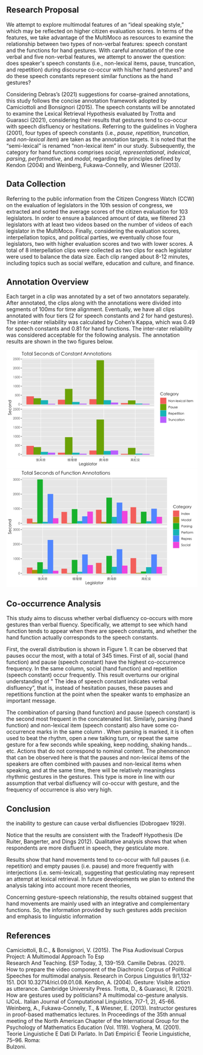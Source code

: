## Research Proposal

We attempt to explore multimodal features of an “ideal speaking style,” which may be reflected on higher citizen evaluation scores. In terms of the features, we take advantage of the MultiMoco as resources to examine the relationship between two types of non-verbal features: speech constant and the functions for hand gestures. With careful annotation of the one verbal and five non-verbal features, we attempt to answer the question: does speaker's speech constants (i.e., non-lexical items, pause, truncation, and repetition) during discourse co-occur with his/her hand gestures? and do these speech constants represent similar functions as the hand gestures?

Considering Debras’s (2021) suggestions for coarse-grained annotations, this study follows the concise annotation framework adopted by Camiciottoli and Bonsignori (2015). The speech constants will be annotated to examine the Lexical Retrieval Hypothesis evaluated by Trotta and Guarasci (2021), considering their results that gestures tend to co-occur with speech disfluency or hesitations. Referring to the guidelines in Voghera (2001), four types of speech constants (i.e., _pause_, _repetition_, _truncation_, and _non-lexical item_) are taken as the annotation targets. It is noted that the “semi-lexical” is renamed “non-lexical item” in our study. Subsequently, the category for hand functions comprises _social_, _representational_, _indexical_, _parsing_, _performative_, and _modal_, regarding the principles defined by Kendon (2004) and Weinberg, Fukawa-Connelly, and Wiesner (2013).

## Data Collection

Referring to the public information from the Citizen Congress Watch (CCW) on the evaluation of legislators in the 10th session of congress, we extracted and sorted the average scores of the citizen evaluation for 103 legislators. In order to ensure a balanced amount of data, we filtered 23 legislators with at least two videos based on the number of videos of each legislator in the MultiMoco. Finally, considering the evaluation scores, interpellation topics, and political parties, we eventually chose four legislators, two with higher evaluation scores and two with lower scores. A total of 8 interpellation clips were collected as two clips for each legislator were used to balance the data size. Each clip ranged about 8-12 minutes, including topics such as social welfare, education and culture, and finance.

## Annotation Overview

Each target in a clip was annotated by a set of two annotators separately. After annotated, the clips along with the annotations were divided into segments of 100ms for time alignment. Eventually, we have all clips annotated with four tiers (2 for speech constants and 2 for hand gestures). The inter-rater reliability was calculated by Cohen’s Kappa, which was 0.49 for speech constants and 0.81 for hand functions. The inter-rater reliability was considered acceptable for the following analysis. The annotation results are shown in the two figures below.

![Figure 1](./../hw3-6/data/Annotations_constant.png)
![Figure 1](./../hw3-6/data/Annotations_function.png)

## Co-occurrence Analysis

This study aims to discuss whether verbal disfluency co-occurs with more gestures than verbal fluency. Specifically, we attempt to see which hand function tends to appear when there are speech constants, and whether the hand function actually corresponds to the speech constants.

First, the overall distribution is shown in Figure 1. It can be observed that pauses occur the most, with a total of 345 times. First of all, social (hand function) and pause (speech constant) have the highest co-occurrence frequency. In the same column, social (hand function) and repetition (speech constant) occur frequently. This result overturns our original understanding of " The idea of speech constant indicates verbal disfluency”, that is, instead of hesitation pauses, these pauses and repetitions function at the point when the speaker wants to emphasize an important message.



The combination of parsing (hand function) and pause (speech constant) is the second most frequent in the concatenated list. Similarly, parsing (hand function) and non-lexical item (speech constant) also have some co-occurrence marks in the same column . When parsing is marked, it is often used to beat the rhythm, open a new talking turn, or repeat the same gesture for a few seconds while speaking, keep nodding, shaking hands... etc. Actions that do not correspond to nominal content. The phenomenon that can be observed here is that the pauses and non-lexical items of the speakers are often combined with pauses and non-lexical items when speaking, and at the same time, there will be relatively meaningless rhythmic gestures in the gestures. This type is more in line with our assumption that verbal disfluency will co-occur with gesture, and the frequency of occurrence is also very high.

## Conclusion

the inability to gesture can cause verbal disfluencies (Dobrogaev 1929).

Notice that the results are consistent with the Tradeoff Hypothesis (De Ruiter, Bangerter, and Dings 2012). Qualitative analysis shows that when respondents are more disfluent in speech, they gesticulate more.

Results show that hand movements tend to co-occur with full pauses (i.e. repetition) and empty pauses (i.e. pause) and more frequently with interjections (i.e. semi-lexical), suggesting that gesticulating may represent an attempt at lexical retrieval. In future developments we plan to extend the analysis taking into account more recent theories,

Concerning gesture-speech relationship, the results obtained suggest that hand movements are mainly used with an integrative and complementary functions. So, the information provided by such gestures adds precision and emphasis to linguistic information

## References

Camiciottoli, B.C., & Bonsignori, V. (2015). The Pisa Audiovisual Corpus Project: A Multimodal Approach To Esp  
 Research And Teaching. ESP Today, 3, 139-159.
Camille Debras. (2021). How to prepare the video component of the Diachronic Corpus of Political Speeches for
multimodal analysis. Research in Corpus Linguistics 9/1,132-151. DOI 10.32714/ricl.09.01.08.
Kendon, A. (2004). Gesture: Visible action as utterance. Cambridge University Press.
Trotta, D., & Guarasci, R. (2021). How are gestures used by politicians? A multimodal co-gesture analysis. IJCoL.
Italian Journal of Computational Linguistics, 7(7-1, 2), 45-66.
Weinberg, A., Fukawa-Connelly, T., & Wiesner, E. (2013). Instructor gestures in proof-based mathematics lectures.
In Proceedings of the 35th annual meeting of the North American Chapter of the International Group for the Psychology of Mathematics Education (Vol. 1119).
Voghera, M. (2001). Teorie Linguistiche E Dati Di Parlato. In Dati Empirici E Teorie Linguistiche, 75–96. Roma:  
 Bulzoni.
